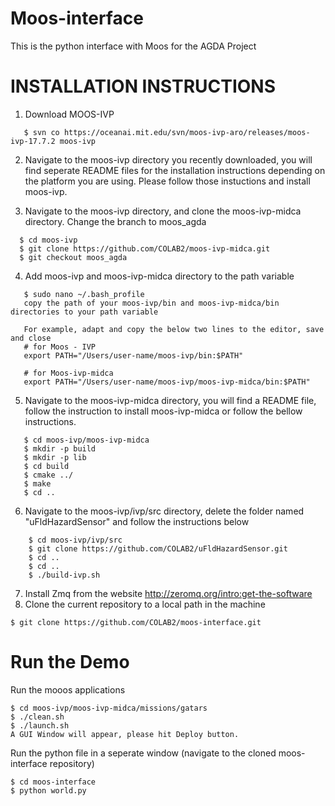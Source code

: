 # Moos-interface
This is the python interface with Moos for the AGDA Project

# INSTALLATION INSTRUCTIONS

1. Download MOOS-IVP
```
   $ svn co https://oceanai.mit.edu/svn/moos-ivp-aro/releases/moos-ivp-17.7.2 moos-ivp
```
2. Navigate to the moos-ivp directory you recently downloaded, you will find seperate README files for the installation instructions depending on the platform you are using. Please follow those instuctions and install moos-ivp.

3. Navigate to the moos-ivp directory, and clone the moos-ivp-midca directory. Change the branch to moos_agda
```
  $ cd moos-ivp
  $ git clone https://github.com/COLAB2/moos-ivp-midca.git
  $ git checkout moos_agda
```
4. Add moos-ivp and moos-ivp-midca directory to the path variable
```
   $ sudo nano ~/.bash_profile
   copy the path of your moos-ivp/bin and moos-ivp-midca/bin directories to your path variable
   
   For example, adapt and copy the below two lines to the editor, save and close
   # for Moos - IVP
   export PATH="/Users/user-name/moos-ivp/bin:$PATH"

   # for Moos-ivp-midca
   export PATH="/Users/user-name/moos-ivp/moos-ivp-midca/bin:$PATH"
```
5. Navigate to the moos-ivp-midca directory, you will find a README file, follow the instruction to install moos-ivp-midca or follow the bellow instructions.
```
   $ cd moos-ivp/moos-ivp-midca
   $ mkdir -p build
   $ mkdir -p lib
   $ cd build
   $ cmake ../
   $ make
   $ cd ..
```


6. Navigate to the moos-ivp/ivp/src directory, delete the folder named "uFldHazardSensor" and follow the instructions below
```
    $ cd moos-ivp/ivp/src
    $ git clone https://github.com/COLAB2/uFldHazardSensor.git
    $ cd ..
    $ cd ..
    $ ./build-ivp.sh
```
7. Install Zmq from the website http://zeromq.org/intro:get-the-software
8. Clone the current repository to a local path in the machine
```
$ git clone https://github.com/COLAB2/moos-interface.git
```

# Run the Demo

Run the mooos applications 
```
$ cd moos-ivp/moos-ivp-midca/missions/gatars
$ ./clean.sh 
$ ./launch.sh 
A GUI Window will appear, please hit Deploy button.
```
Run the python file in a seperate window (navigate to the cloned moos-interface repository)
```
$ cd moos-interface
$ python world.py
```

